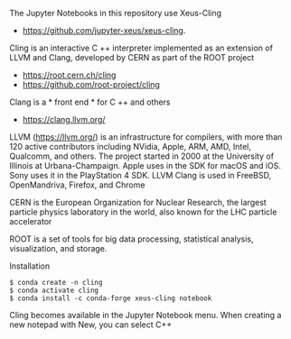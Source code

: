 The Jupyter Notebooks in this repository use Xeus-Cling

* https://github.com/jupyter-xeus/xeus-cling.

Cling is an interactive C ++ interpreter implemented as an extension of LLVM and Clang, developed by CERN as part of the ROOT project

* https://root.cern.ch/cling
* https://github.com/root-project/cling

Clang is a * front end * for C ++ and others

* https://clang.llvm.org/

LLVM (https://llvm.org/) is an infrastructure for compilers, with more than 120 active contributors including NVidia, Apple, ARM, AMD, Intel, Qualcomm, and others. The project started in 2000 at the University of Illinois at Urbana-Champaign. Apple uses in the SDK for macOS and iOS. Sony uses it in the PlayStation 4 SDK. LLVM Clang is used in FreeBSD, OpenMandriva, Firefox, and Chrome

CERN is the European Organization for Nuclear Research, the largest particle physics laboratory in the world, also known for the LHC particle accelerator

ROOT is a set of tools for big data processing, statistical analysis, visualization, and storage.

Installation

    $ conda create -n cling
    $ conda activate cling
    $ conda install -c conda-forge xeus-cling notebook

Cling becomes available in the Jupyter Notebook menu. When creating a new notepad with New, you can select C++
